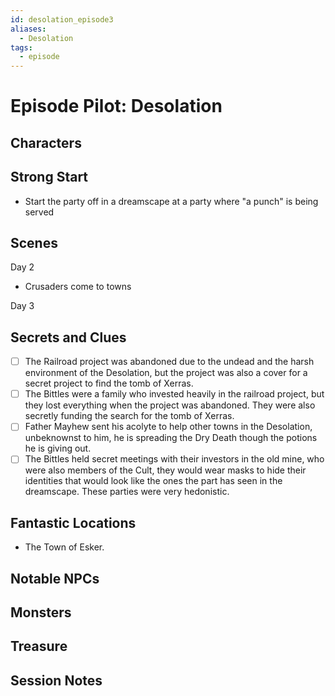 ```yaml
---
id: desolation_episode3
aliases:
  - Desolation
tags:
  - episode
---
```


# Episode Pilot: Desolation

## Characters

## Strong Start
- Start the party off in a dreamscape at a party where "a punch" is being served
## Scenes

Day 2 
- Crusaders come to towns


Day 3
## Secrets and Clues
- [ ] The Railroad project was abandoned due to the undead and the harsh environment of the Desolation, but the project was also a cover for a secret project to find the tomb of Xerras.
- [ ] The Bittles were a family who invested heavily in the railroad project, but they lost everything when the project was abandoned. They were also secretly funding the search for the tomb of Xerras.
- [ ] Father Mayhew sent his acolyte to help other towns in the Desolation, unbeknownst to him, he is spreading the Dry Death though the potions he is giving out.
- [ ] The Bittles held secret meetings with their investors in the old mine, who were also members of the Cult, they would wear masks to hide their identities that would look like the ones the part has seen in the dreamscape. These parties were very hedonistic.

## Fantastic Locations
- The Town of Esker.

## Notable NPCs

## Monsters


## Treasure


## Session Notes


